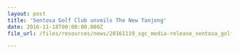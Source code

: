 ```yaml
---
layout: post
title: 'Sentosa Golf Club unveils The New Tanjong'
date: 2016-11-18T00:00:00.000Z
file_url: /files/resources/news/20161119_sgc_media-release_sentosa_golf_club_unveils_new_tanjong_course.pdf

---
```

